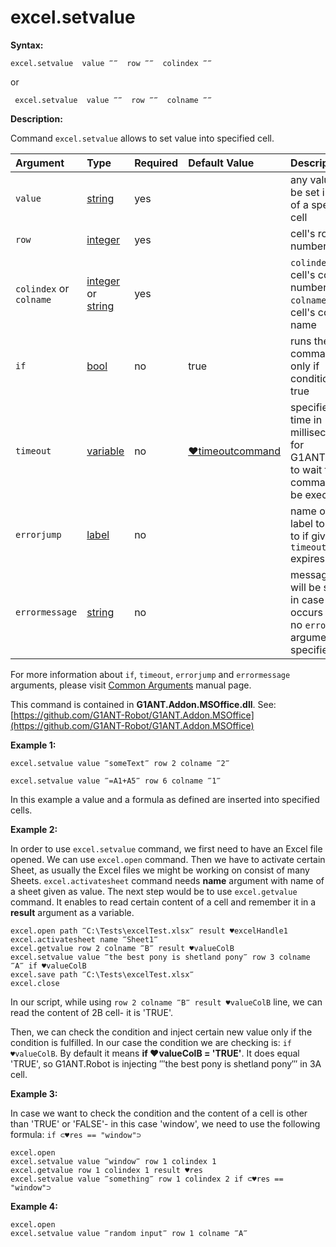 # excel.setvalue

**Syntax:**

```text
excel.setvalue  value ‴‴  row ‴‴  colindex ‴‴
```

or

```text
 excel.setvalue  value ‴‴  row ‴‴  colname ‴‴
```

**Description:**

Command `excel.setvalue` allows to set value into specified cell.

| Argument | Type | Required | Default Value | Description |
| :--- | :--- | :--- | :--- | :--- |
| `value` | [string](https://github.com/G1ANT-Robot/G1ANT.Manual/blob/master/G1ANT-Language/Structures/string.md) | yes |  | any value to be set inside of a specified cell |
| `row` | [integer](https://github.com/G1ANT-Robot/G1ANT.Manual/blob/master/G1ANT-Language/Structures/integer.md) | yes |  | cell's row number |
| `colindex` or `colname` | [integer](https://github.com/G1ANT-Robot/G1ANT.Manual/blob/master/G1ANT-Language/Structures/integer.md)  or [string](https://github.com/G1ANT-Robot/G1ANT.Manual/blob/master/G1ANT-Language/Structures/string.md) | yes |  | `colindex` - cell's column number, `colname` - cell's column name |
| `if` | [bool](https://github.com/G1ANT-Robot/G1ANT.Manual/blob/master/G1ANT-Language/Structures/bool.md) | no | true | runs the command only if condition is true |
| `timeout` | [variable](https://github.com/G1ANT-Robot/G1ANT.Manual/blob/master/G1ANT-Language/Special-Characters/variable.md) | no | [♥timeoutcommand](https://github.com/G1ANT-Robot/G1ANT.Manual/blob/master/G1ANT-Language/Variables/Special-Variables.md) | specifies time in milliseconds for G1ANT.Robot to wait for the command to be executed |
| `errorjump` | [label](https://github.com/G1ANT-Robot/G1ANT.Manual/blob/master/G1ANT-Language/Structures/label.md) | no |  | name of the label to jump to if given `timeout` expires |
| `errormessage` | [string](https://github.com/G1ANT-Robot/G1ANT.Manual/blob/master/G1ANT-Language/Structures/string.md) | no |  | message that will be shown in case error occurs and no `errorjump` argument is specified |

For more information about `if`, `timeout`, `errorjump` and `errormessage` arguments, please visit [Common Arguments](https://github.com/G1ANT-Robot/G1ANT.Manual/blob/master/G1ANT-Language/Common-Arguments.md) manual page.

This command is contained in **G1ANT.Addon.MSOffice.dll**. See: [https://github.com/G1ANT-Robot/G1ANT.Addon.MSOffice](https://github.com/G1ANT-Robot/G1ANT.Addon.MSOffice)

**Example 1:**

```text
excel.setvalue value ‴someText‴ row 2 colname ‴2‴
```

```text
excel.setvalue value ‴=A1+A5‴ row 6 colname ‴1‴
```

In this example a value and a formula as defined are inserted into specified cells.

**Example 2:**

In order to use `excel.setvalue` command, we first need to have an Excel file opened. We can use `excel.open` command. Then we have to activate certain Sheet, as usually the Excel files we might be working on consist of many Sheets. `excel.activatesheet` command needs **name** argument with name of a sheet given as value. The next step would be to use `excel.getvalue` command. It enables to read certain content of a cell and remember it in a **result** argument as a variable.

```text
excel.open path ‴C:\Tests\excelTest.xlsx‴ result ♥excelHandle1
excel.activatesheet name ‴Sheet1‴
excel.getvalue row 2 colname ‴B‴ result ♥valueColB
excel.setvalue value ‴the best pony is shetland pony‴ row 3 colname ‴A‴ if ♥valueColB
excel.save path ‴C:\Tests\excelTest.xlsx‴
excel.close
```

In our script, while using `row 2 colname ‴B‴ result ♥valueColB` line, we can read the content of 2B cell- it is 'TRUE'.

Then, we can check the condition and inject certain new value only if the condition is fulfilled. In our case the condition we are checking is: `if ♥valueColB`. By default it means **if ♥valueColB = 'TRUE'**. It does equal 'TRUE', so G1ANT.Robot is injecting ‴the best pony is shetland pony‴ in 3A cell.

**Example 3:**

In case we want to check the condition and the content of a cell is other than 'TRUE' or 'FALSE'- in this case 'window', we need to use the following formula: `if ⊂♥res == "window"⊃`

```text
excel.open 
excel.setvalue value ‴window‴ row 1 colindex 1
excel.getvalue row 1 colindex 1 result ♥res
excel.setvalue value ‴something‴ row 1 colindex 2 if ⊂♥res == "window"⊃
```

**Example 4:**

```text
excel.open
excel.setvalue value ‴random input‴ row 1 colname ‴A‴
```

